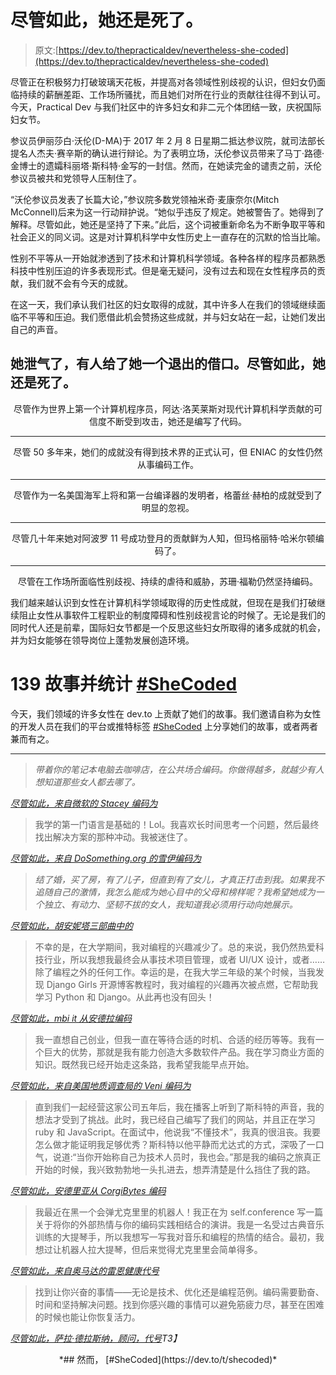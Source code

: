 # 尽管如此，她还是死了。

> 原文:[https://dev.to/thepracticaldev/nevertheless-she-coded](https://dev.to/thepracticaldev/nevertheless-she-coded)

尽管正在积极努力打破玻璃天花板，并提高对各领域性别歧视的认识，但妇女仍面临持续的薪酬差距、工作场所骚扰，而且她们对所在行业的贡献往往得不到认可。今天，Practical Dev 与我们社区中的许多妇女和非二元个体团结一致，庆祝国际妇女节。

参议员伊丽莎白·沃伦(D-MA)于 2017 年 2 月 8 日星期二抵达参议院，就司法部长提名人杰夫·赛辛斯的确认进行辩论。为了表明立场，沃伦参议员带来了马丁·路德·金博士的遗孀科丽塔·斯科特·金写的一封信。然而，在她读完金的谴责之前，沃伦参议员被共和党领导人压制住了。

“沃伦参议员发表了长篇大论，”参议院多数党领袖米奇·麦康奈尔(Mitch McConnell)后来为这一行动辩护说。“她似乎违反了规定。她被警告了。她得到了解释。尽管如此，她还是坚持了下来。”此后，这个词被重新命名为不断争取平等和社会正义的同义词。这是对计算机科学中女性历史上一直存在的沉默的恰当比喻。

性别不平等从一开始就渗透到了技术和计算机科学领域。各种各样的程序员都熟悉科技中性别压迫的许多表现形式。但是毫无疑问，没有过去和现在女性程序员的贡献，我们就不会有今天的成就。

在这一天，我们承认我们社区的妇女取得的成就，其中许多人在我们的领域继续面临不平等和压迫。我们愿借此机会赞扬这些成就，并与妇女站在一起，让她们发出自己的声音。

## 她泄气了，有人给了她一个退出的借口。尽管如此，她还是死了。

<center>

尽管作为世界上第一个计算机程序员，阿达·洛芙莱斯对现代计算机科学贡献的可信度不断受到攻击，她还是编写了代码。

* * *

尽管 50 多年来，她们的成就没有得到技术界的正式认可，但 ENIAC 的女性仍然从事编码工作。

* * *

尽管作为一名美国海军上将和第一台编译器的发明者，格蕾丝·赫柏的成就受到了明显的忽视。

* * *

尽管几十年来她对阿波罗 11 号成功登月的贡献鲜为人知，但玛格丽特·哈米尔顿编码了。

* * *

尽管在工作场所面临性别歧视、持续的虐待和威胁，苏珊·福勒仍然坚持编码。

</center>

我们越来越认识到女性在计算机科学领域取得的历史性成就，但现在是我们打破继续阻止女性从事软件工程职业的制度障碍和性别歧视言论的时候了。无论是我们的同时代人还是前辈，国际妇女节都是一个反思这些妇女所取得的诸多成就的机会，并为妇女能够在领导岗位上蓬勃发展创造环境。

# 139 故事并统计 [#SheCoded](https://dev.to/t/shecoded)

今天，我们领域的许多女性在 dev.to 上贡献了她们的故事。我们邀请自称为女性的开发人员在我们的平台或推特标签 [#SheCoded](https://twitter.com/hashtag/shecoded) 上分享她们的故事，或者两者兼而有之。

* * *

> *带着你的笔记本电脑去咖啡店，在公共场合编码。你做得越多，就越少有人想知道那些女人都去哪了。*

*[尽管如此，来自微软的 Stacey 编码为](https://dev.to/bitchwhocodes/nevertheless-stacey-coded)*

> 我学的第一门语言是基础的！Lol。我喜欢长时间思考一个问题，然后最终找出解决方案的那种冲动。我被迷住了。

*[尽管如此，来自 DoSomething.org 的雪伊编码为](https://dev.to/sbsmith86/nevertheless-shae-bryant-smith-coded)*

> *结了婚，买了房，有了儿子，但直到有了女儿，才真正打击到我。如果我不追随自己的激情，我怎么能成为她心目中的父母和榜样呢？我希望她成为一个独立、有动力、坚韧不拔的女人，我知道我必须用行动向她展示。*

*[尽管如此，胡安妮塔三部曲中的](https://dev.to/jsoranno/she-cant-be-what-she-cant-see)*

> 不幸的是，在大学期间，我对编程的兴趣减少了。总的来说，我仍然热爱科技行业，所以我想我最终会从事技术项目管理，或者 UI/UX 设计，或者……除了编程之外的任何工作。幸运的是，在我大学三年级的某个时候，当我发现 Django Girls 开源博客教程时，我对编程的兴趣再次被点燃，它帮助我学习 Python 和 Django。从此再也没有回头！

*[尽管如此，mbi it 从安德拉编码](https://dev.to/mbithenzomo/nevertheless-mbithe-coded)*

> 我一直想自己创业，但我一直在等待合适的时机、合适的经历等等。我有一个巨大的优势，那就是我有能力创造大多数软件产品。我在学习商业方面的知识。既然我已经开始走这条路，我希望我能早点开始。

*[尽管如此，来自美国地质调查局的 Veni 编码为](https://dev.to/venikunche/nevertheless-veni-kunche-coded)*

> 直到我们一起经营这家公司五年后，我在播客上听到了斯科特的声音，我的想法才受到了挑战。此时，我已经自己编写了我们的网站，并且正在学习 ruby 和 JavaScript。在面试中，他说我“不懂技术”，我真的很沮丧。我要怎么做才能证明我足够优秀？斯科特以他平静而尤达式的方式，深吸了一口气，说道:“当你开始称自己为技术人员时，我也会。”那是我的编码之旅真正开始的时候，我兴致勃勃地一头扎进去，想弄清楚是什么挡住了我的路。

*[尽管如此，安德里亚从 CorgiBytes 编码](https://dev.to/corgibytes/nevertheless-andrea-goulet-coded)*

> 我最近在黑一个会弹尤克里里的机器人！我正在为 self.conference 写一篇关于将你的外部热情与你的编码实践相结合的演讲。我是一名受过古典音乐训练的大提琴手，所以我想写一写我对音乐和编程的热情的结合。最初，我想过让机器人拉大提琴，但后来觉得尤克里里会简单得多。

*[尽管如此，来自奥马达的雷恩健康代号](https://dev.to/laynemcnish/nevertheless-layne-mcnish-coded)*

> 找到让你兴奋的事情——无论是技术、优化还是编程范例。编码需要勤奋、时间和坚持解决问题。找到你感兴趣的事情可以避免筋疲力尽，甚至在困难的时候也能让你恢复活力。

*[尽管如此，萨拉·德拉斯纳，顾问，代号](https://dev.to/sarah_edo/nevertheless-sarah-drasner-coded)T3】*

<center> *## 然而， [#SheCoded](https://dev.to/t/shecoded)* </center>
